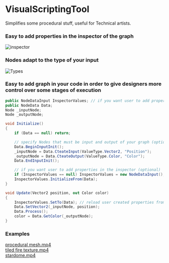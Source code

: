 # VisualScriptingTool
Simplifies some procedural stuff, useful for Technical artists.


### Easy to add properties in the inspector of the graph

![inspector](https://media.giphy.com/media/1yTeIyYoQbX1vIvOxr/giphy.gif)


### Nodes adapt to the type of your input

![Types](https://media.giphy.com/media/1AeePGaIz4uFbfZHL5/giphy.gif)


### Easy to add graph in your code in order to give designers more control over some stages of execution

```csharp
public NodeDataInput InspectorValues; // if you want user to add properties in the inspector (optional)
public NodeData Data;
Node _inputNode;
Node _outputNode;

void Initialize()
{
    if (Data == null) return;

    // specify Nodes that must be input and output of your graph (optional)
    Data.BeginInputInit();
    _inputNode = Data.CteateInput(ValueType.Vector2, "Position");
    _outputNode = Data.CteateOutput(ValueType.Color, "Color");
    Data.EndInputInit();

    // if you want user to add properties in the inspector (optional)
    if (InspectorValues == null) InspectorValues = new NodeDataInput();
    InspectorValues.InitializeFrom(Data);
}

void Update(Vector2 position, out Color color)
{
    InspectorValues.SetTo(Data); // reload user created properties from the inspector (optional)
    Data.SetVector2(_inputNode, position);
    Data.Process();
    color = Data.GetColor(_outputNode);
}
```



### Examples
[procedural mesh.mp4](https://video.twimg.com/ext_tw_video/949941009131147264/pu/vid/490x360/JCRjIK995U2KD4ct.mp4)<br>
[tiled fire texture.mp4](https://video.twimg.com/ext_tw_video/950790167761219584/pu/vid/1128x720/jokOlldZewNjATE3.mp4)<br>
[stardome.mp4](https://video.twimg.com/ext_tw_video/951759340247150592/pu/vid/490x360/AuvcEoNDe_SUroJL.mp4)
